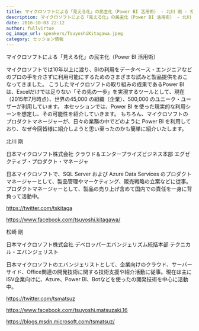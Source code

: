 ```yaml
---
title: マイクロソフトによる「見える化」の民主化（Power BI 活用術） - 北川 剛 - 松崎 剛
description: マイクロソフトによる「見える化」の民主化（Power BI 活用術） - 北川 剛 - 松崎 剛
date: 2016-10-03 22:12
author: fullvirtue
og_image_url: speakers/TsuyoshiKitagawa.jpeg
category: セッション情報
---
```


マイクロソフトによる「見える化」の民主化（Power BI 活用術）

マイクロソフトでは10年以上に渡り、BIの利用をデータベース・エンジニアなどのプロの手を介さずに利用可能にするためのさまざまな試みと製品提供をおこなってきました。
こうしたマイクロソフトの取り組みの成果であるPower BIは、Excelだけでは足りない「その先の一歩」を実現するツールとして、現在（2015年7月時点）、世界の45,000 の組織（企業）、500,000 のユニーク・ユーザーが利用しています。
本セッションでは、Power BI を使った現実的な利用シーンを想定し、その可能性を紹介していきます。
もちろん、マイクロソフトのプロダクトマネージャーが、日々の業務の中でどのように Power BI を利用しており、なぜ今回皆様に紹介しようと思い至ったのかも簡単に紹介いたします。

北川 剛

日本マイクロソフト株式会社
クラウド＆エンタープライズビジネス本部
エグゼクティブ・プロダクト・マネージャ

日本マイクロソフトで、SQL Server および Azure Data Services のプロダクトマネージャーとして、製品管理やマーケティング、販売戦略の立案などに従事。プロダクトマネージャーとして、製品の売り上げ含めて国内での責任を一身に背負って活動中。

https://twitter.com/tskitaga 

https://www.facebook.com/tsuyoshi.kitagawa/ 

松崎 剛

日本マイクロソフト株式会社
デベロッパーエバンジェリズム統括本部
テクニカル・エバンジェリスト

日本マイクロソフトのエバンジェリストとして、企業向けのクラウド、サーバーサイド、Office関連の開発技術に関する技術支援や紹介活動に従事。現在は主にISV企業向けに、Azure、Power BI、Botなどを使ったの開発技術を中心に活動中。

https://twitter.com/tsmatsuz

https://www.facebook.com/tsuyoshi.matsuzaki.16

https://blogs.msdn.microsoft.com/tsmatsuz/
